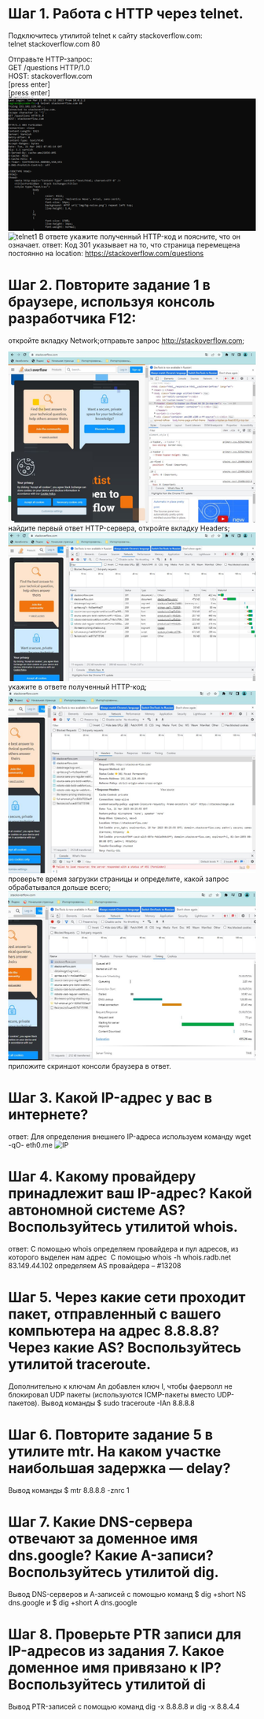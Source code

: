 # Шаг 1. Работа c HTTP через telnet.
Подключитесь утилитой telnet к сайту stackoverflow.com:\
telnet stackoverflow.com 80

Отправьте HTTP-запрос:\
GET /questions HTTP/1.0\
HOST: stackoverflow.com\
[press enter]\
[press enter]\
![telnet](https://github.com/EVolgina/devops-netology13/blob/main/telnet.PNG)
![telnet1]()
В ответе укажите полученный HTTP-код и поясните, что он означает.
ответ: Код 301 указывает на то, что страница перемещена постоянно на location: https://stackoverflow.com/questions

# Шаг 2. Повторите задание 1 в браузере, используя консоль разработчика F12:
откройте вкладку Network;отправьте запрос http://stackoverflow.com;

![sa](https://github.com/EVolgina/devops-netology13/blob/main/sait.JPG)
найдите первый ответ HTTP-сервера, откройте вкладку Headers;
![sa2](https://github.com/EVolgina/devops-netology13/blob/main/sai2.JPG)
укажите в ответе полученный HTTP-код;
![sa3](https://github.com/EVolgina/devops-netology13/blob/main/sai3.JPG)
проверьте время загрузки страницы и определите, какой запрос обрабатывался дольше всего;
![sa4](https://github.com/EVolgina/devops-netology13/blob/main/sai4.JPG)
приложите скриншот консоли браузера в ответ.
# Шаг 3. Какой IP-адрес у вас в интернете?
ответ: Для определения внешнего IP-адреса используем команду wget -qO- eth0.me
![IP]()
# Шаг 4. Какому провайдеру принадлежит ваш IP-адрес? Какой автономной системе AS? Воспользуйтесь утилитой whois.
ответ: С помощью whois определяем провайдера и пул адресов, из которого выделен нам адрес
![]()
С помощью whois -h whois.radb.net 83.149.44.102 определяем AS провайдера – #13208
![]()
# Шаг 5. Через какие сети проходит пакет, отправленный с вашего компьютера на адрес 8.8.8.8? Через какие AS? Воспользуйтесь утилитой traceroute.
Дополнительно к ключам An добавлен ключ I, чтобы фаерволл не блокировал UDP пакеты (используются ICMP-пакеты вместо UDP-пакетов). Вывод команды $ sudo traceroute -IAn 8.8.8.8
![]()
# Шаг 6. Повторите задание 5 в утилите mtr. На каком участке наибольшая задержка — delay?
Вывод команды $ mtr 8.8.8.8 -znrc 1
![]()
# Шаг 7. Какие DNS-сервера отвечают за доменное имя dns.google? Какие A-записи? Воспользуйтесь утилитой dig.
Вывод DNS-серверов и А-записей с помощью команд
$ dig +short NS dns.google   и
$ dig +short A dns.google
![]()
# Шаг 8. Проверьте PTR записи для IP-адресов из задания 7. Какое доменное имя привязано к IP? Воспользуйтесь утилитой di
Вывод PTR-записей с помощью команд
 dig -x 8.8.8.8  и dig -x 8.8.4.4
